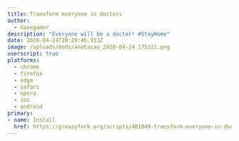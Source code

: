 ```yaml
---
title: Transform everyone in doctors
author:
  - Gasegamer
description: "Everyone will be a doctor! #StayHome"
date: 2020-04-24T20:28:46.913Z
image: /uploads/mods/anotacao_2020-04-24_175321.png
userscript: true
platforms:
  - chrome
  - firefox
  - edge
  - safari
  - opera
  - ios
  - android
primary:
- name: Install
  href: https://greasyfork.org/scripts/401849-transform-everyone-in-doctors/code/Transform%20everyone%20in%20doctors.user.js
---
```

